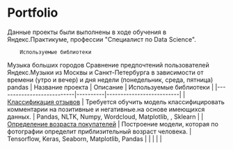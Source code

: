 # Portfolio
Данные проекты были выполнены в ходе обучения в Яндекс.Практикуме, профессии "Специалист по Data Science".

		Используемые библиотеки
Музыка больших городов	Сравнение предпочтений пользователей Яндекс.Музыки из Москвы и Санкт-Петербурга в зависимости от времени (утро и вечер) и дня недели (понедельник, среда, пятница)	pandas
|         Название проекта  | Описание | Используемые библиотеки  |
|---------------------------|----------|--------------------------|
|[Классификация отзывов](https://github.com/avkrickaya/Portfolio/tree/main/Классификация%20отзывов#классификация-отзывов)   | Требуется обучить модель классифицировать комментарии на позитивные и негативные.на основе имеющихся данных. | Pandas, NLTK, Numpy, Wordcloud, Matplotlib, , Sklearn |
|[Определение возраста покупателей](https://github.com/avkrickaya/Portfolio/blob/main/Определение%20возраста%20покупателей/README.md#определение-возраста-покупателей)    | Построение модели, которая по фотографии определит приблизительный возраст человека.  | Tensorflow, Keras, Seaborn, Matplotlib, Pandas |
|              |  |  |
